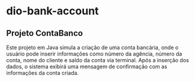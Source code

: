 # dio-bank-account

## Projeto ContaBanco
Este projeto em Java simula a criação de uma conta bancária, onde o usuário pode inserir informações como número da agência, número da conta, nome do cliente e saldo da conta via terminal. Após a inserção dos dados, o sistema exibirá uma mensagem de confirmação com as informações da conta criada.
